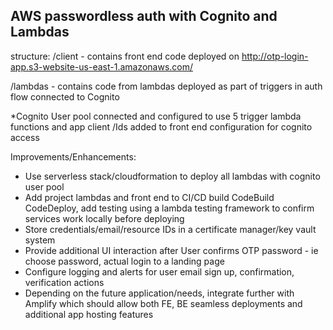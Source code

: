 ## AWS passwordless auth with Cognito and Lambdas

structure:
/client - contains front end code deployed on http://otp-login-app.s3-website-us-east-1.amazonaws.com/

/lambdas - contains code from lambdas deployed as part of triggers in auth flow connected to Cognito

*Cognito User pool connected and configured to use 5 trigger lambda functions and app client /Ids added to front end configuration for cognito access

Improvements/Enhancements:
* Use serverless stack/cloudformation to deploy all lambdas with cognito user pool
* Add project lambdas and front end to CI/CD build CodeBuild CodeDeploy, add testing using a lambda testing framework to confirm services work locally before deploying
* Store credentials/email/resource IDs in a certificate manager/key vault system
* Provide additional UI interaction after User confirms OTP password - ie choose password, actual login to a landing page
* Configure logging and alerts for user email sign up, confirmation,  verification actions
* Depending on the future application/needs, integrate further with Amplify which should allow both FE, BE seamless deployments and additional app hosting features

